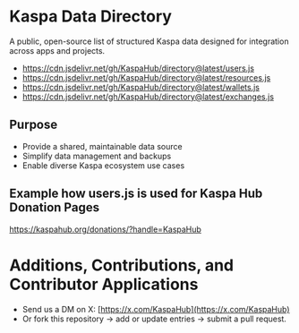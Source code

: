 # Kaspa Data Directory
A public, open-source list of structured Kaspa data designed for integration across apps and projects.

- https://cdn.jsdelivr.net/gh/KaspaHub/directory@latest/users.js
- https://cdn.jsdelivr.net/gh/KaspaHub/directory@latest/resources.js
- https://cdn.jsdelivr.net/gh/KaspaHub/directory@latest/wallets.js
- https://cdn.jsdelivr.net/gh/KaspaHub/directory@latest/exchanges.js

## Purpose
- Provide a shared, maintainable data source  
- Simplify data management and backups  
- Enable diverse Kaspa ecosystem use cases

## Example how users.js is used for Kaspa Hub Donation Pages
https://kaspahub.org/donations/?handle=KaspaHub

# Additions, Contributions, and Contributor Applications
- Send us a DM on X: [https://x.com/KaspaHub](https://x.com/KaspaHub)
- Or fork this repository → add or update entries → submit a pull request.  

